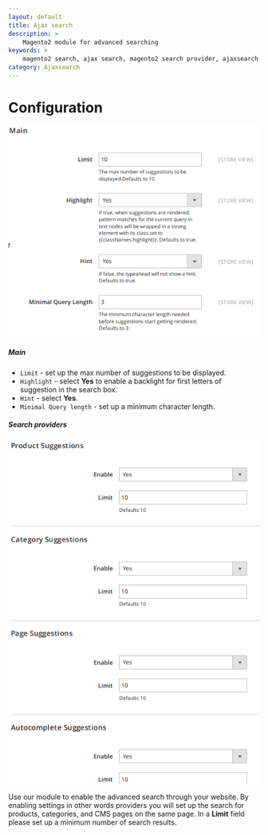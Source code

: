 ```yaml
---
layout: default
title: Ajax search
description: >
    Magento2 module for advanced searching
keywords: >
    magento2 search, ajax search, magento2 search provider, ajaxsearch
category: Ajaxsearch
---
```


# Configuration

![Ajaxsearch configuration](/images/m2/ajaxsearch/configuration-main.png)

##### Main

-   `Limit` - set up the max number of suggestions to be displayed. 
-   `Highlight` - select **Yes** to enable a backlight for first letters of suggestion in the search box.
-   `Hint` - select **Yes**.
-   `Minimal Query length` - set up a minimum character length.

##### Search providers

![Ajaxsearch configuration](/images/m2/ajaxsearch/configuration-suggestions.png)

Use our module to enable the advanced search through your website. By enabling settings in other words providers you will set up the search for products, categories, and CMS pages on the same page. In a **Limit** field please set up a minimum number of search results.